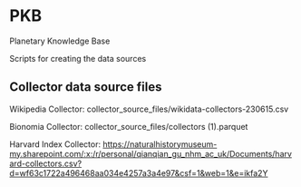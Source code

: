 # PKB
Planetary Knowledge Base

Scripts for creating the data sources

## Collector data source files

Wikipedia Collector: collector_source_files/wikidata-collectors-230615.csv

Bionomia Collector: collector_source_files/collectors (1).parquet

Harvard Index Collector: https://naturalhistorymuseum-my.sharepoint.com/:x:/r/personal/qianqian_gu_nhm_ac_uk/Documents/harvard-collectors.csv?d=wf63c1722a496468aa034e4257a3a4e97&csf=1&web=1&e=ikfa2Y

